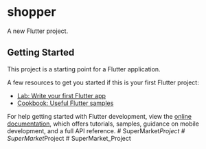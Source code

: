 # shopper

A new Flutter project.

## Getting Started

This project is a starting point for a Flutter application.

A few resources to get you started if this is your first Flutter project:

- [Lab: Write your first Flutter app](https://docs.flutter.dev/get-started/codelab)
- [Cookbook: Useful Flutter samples](https://docs.flutter.dev/cookbook)

For help getting started with Flutter development, view the
[online documentation](https://docs.flutter.dev/), which offers tutorials,
samples, guidance on mobile development, and a full API reference.
#   S u p e r M a r k e t _ P r o j e c t  
 #   S u p e r M a r k e t _ P r o j e c t  
 #   S u p e r M a r k e t _ P r o j e c t  
 